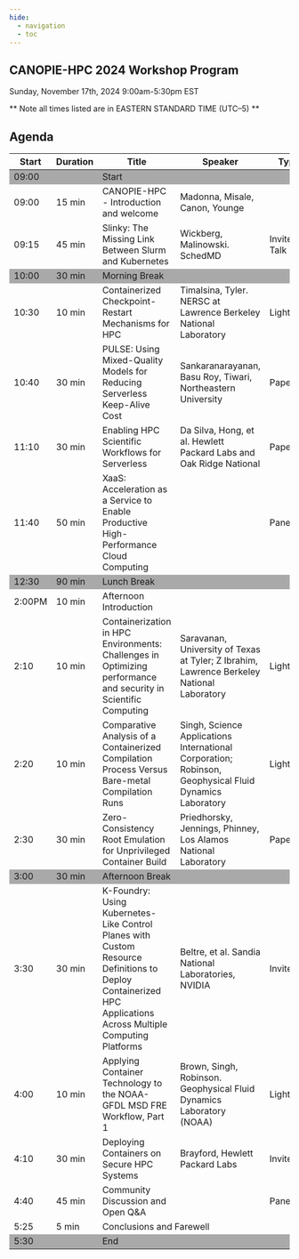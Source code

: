 ```yaml
---
hide:
  - navigation
  - toc
---
```


## CANOPIE-HPC 2024 Workshop Program
Sunday, November 17th, 2024
9:00am-5:30pm EST

** Note all times listed are in EASTERN STANDARD TIME (UTC–5) **

## Agenda

<table>
<thead>
  <tr>
    <th>Start</th>
    <th>Duration</th>
    <th>Title</th>
    <th>Speaker</th>
    <th>Type</th>
    <th>Files</th>
  </tr>
</thead>
<tbody>
    <tr style="background-color:#A9A9A9">
        <td>09:00</td>
        <td></td>
        <td colspan="4">Start</td>
    </tr>
    <tr>
        <td>09:00</td>
        <td>15 min</td>
        <td>CANOPIE-HPC - Introduction and welcome</td>
        <td>Madonna, Misale, Canon, Younge</td>
        <td></td>
        <td><a href="https://github.com/supercontainers/canopie-hpc/blob/main/docs/slides/CANOPIE-HPC-SC24-intro.pdf">slides</a></td>
    </tr>
    <tr>
        <td>09:15</td>
        <td>45 min</td>
        <td>Slinky: The Missing Link Between Slurm and Kubernetes</td>
        <td>Wickberg, Malinowski. SchedMD</td>
        <td>Invited Talk</td>
        <td><a href="https://github.com/supercontainers/canopie-hpc/blob/main/docs/slides/Slinky-CANOPIE.pdf">slides</a></td>
    </tr>
    <tr style="background-color:#A9A9A9">
        <td>10:00</td>
        <td>30 min</td>
        <td colspan="4">Morning Break</td>
    </tr>
    <tr>
        <td>10:30</td>
        <td>10 min</td>
        <td>Containerized Checkpoint-Restart Mechanisms for HPC</td>
        <td>Timalsina, Tyler. NERSC at Lawrence Berkeley National Laboratory</td>
        <td>Lightning</td>
        <td><a href="https://github.com/supercontainers/canopie-hpc/blob/main/docs/slides/ContainerizedCheckpoint-RestartMechanismsforHPC_MadanTimalsina_Nov17_24.pdf">slides</a></td>
    </tr>
    <tr>
        <td>10:40</td>
        <td>30 min</td>
        <td>PULSE: Using Mixed-Quality Models for Reducing Serverless Keep-Alive 	Cost</td>
        <td>Sankaranarayanan, Basu Roy, Tiwari,  Northeastern University</td>
        <td>Paper</td>
        <td><a href="https://conferences.computer.org/sc-wpub/pdfs/SC-W2024-6oZmigAQfgJ1GhPL0yE3pS/555400a099/555400a099.pdf">paper</a> - <a href="https://github.com/supercontainers/canopie-hpc/blob/main/docs/slides/2024_SC_Workshop_Pulse.pdf">slides</a></td>
    </tr>
    <tr>
        <td>11:10</td>
        <td>30 min</td>
        <td>Enabling HPC Scientific Workflows for Serverless</td>
        <td>Da Silva, Hong, et al. Hewlett Packard Labs and  Oak Ridge National </td>
        <td>Paper</td>
        <td><a href="https://conferences.computer.org/sc-wpub/pdfs/SC-W2024-6oZmigAQfgJ1GhPL0yE3pS/555400a110/555400a110.pdf">paper</a> - <a href="https://github.com/supercontainers/canopie-hpc/blob/main/docs/slides/Anderson_Andrei-Enabling_HPC_Scientific_Workflows_for_Serverless.pdf">slides</a></td>
    </tr>
    <tr>
        <td>11:40</td>
        <td>50 min</td>
        <td>XaaS: Acceleration as a Service to Enable Productive High-Performance Cloud Computing</td>
        <td></td>
        <td>Panel</td>
        <td></td>
    </tr>
    <tr style="background-color:#A9A9A9">
        <td>12:30</td>
        <td>90 min</td>
        <td colspan="4">Lunch Break</td>
    </tr>
    <tr>
        <td>2:00PM</td>
        <td>10 min</td>
        <td>Afternoon Introduction</td>
        <td></td>
        <td></td>
        <td></td>
    </tr>
    <tr>
        <td>2:10</td>
        <td>10 min</td>
        <td>Containerization in HPC Environments: Challenges in Optimizing performance and security in Scientific Computing</td>
        <td>Saravanan, University of Texas at Tyler; Z Ibrahim, Lawrence Berkeley National Laboratory</td>
        <td>Lightning</td>
        <td><a href="https://github.com/supercontainers/canopie-hpc/blob/main/docs/slides/CANOPIE_SC24_Vijayalakshmi.pdf">slides</a></td>
    </tr>
    <tr>
        <td>2:20</td>
        <td>10 min</td>
        <td>Comparative Analysis of a Containerized Compilation Process Versus Bare-metal Compilation Runs</td>
        <td>Singh, Science Applications International Corporation; Robinson, Geophysical Fluid Dynamics Laboratory</td>
        <td>Lightning</td>
        <td><a href="https://github.com/supercontainers/canopie-hpc/blob/main/docs/slides/Comparative-analysis-of-containerized-compilation.pdf">slides</a></td>
    </tr>
    <tr>
        <td>2:30</td>
        <td>30 min</td>
        <td>Zero-Consistency Root Emulation for Unprivileged Container Build</td>
        <td>Priedhorsky, Jennings, Phinney, Los Alamos National Laboratory</td>
        <td>Paper</td>
        <td><a href="https://conferences.computer.org/sc-wpub/pdfs/SC-W2024-6oZmigAQfgJ1GhPL0yE3pS/555400a126/555400a126.pdf">paper</a> - e-mail <a href="mailto:reidpr@lanl.gov?subject=please%20rick-roll%20me">reidpr@lanl.gov</a>for slides</td>
    </tr>
    <tr style="background-color:#A9A9A9">
        <td>3:00</td>
        <td>30 min</td>
        <td colspan="4">Afternoon Break</td>
    </tr>
    <tr>
        <td>3:30</td>
        <td>30 min</td>
        <td>K-Foundry: Using Kubernetes-Like Control Planes with Custom Resource Definitions to Deploy Containerized HPC Applications Across Multiple Computing Platforms</td>
        <td>Beltre, et al. Sandia National Laboratories, NVIDIA</td>
        <td>Invited</td>
        <td><a href="https://github.com/supercontainers/canopie-hpc/blob/main/docs/slides/K-Foundry-CANOPIE.pdf">slides</a></td>
    </tr>
    <tr>
        <td>4:00</td>
        <td>10 min</td>
        <td>Applying Container Technology to the NOAA-GFDL MSD FRE Workflow, Part 1</td>
        <td>Brown, Singh, Robinson. Geophysical Fluid Dynamics Laboratory (NOAA)</td>
        <td>Lightning</td>
        <td><a href="https://github.com/supercontainers/canopie-hpc/blob/main/docs/slides/Applying_Container_Technology_to_NOAA_GFDL_FRE_Workflow.pdf">slides</a></td>
    </tr>
    <tr>
        <td>4:10</td>
        <td>30 min</td>
        <td>Deploying Containers on Secure HPC Systems</td>
        <td>Brayford, Hewlett Packard Labs</td>
        <td>Invited</td>
        <td><a href="https://github.com/supercontainers/canopie-hpc/blob/main/docs/slides/SC24_CANOPIE_Secure_Containers.pdf">slides</a></td>
    </tr>
    <tr>
        <td>4:40</td>
        <td>45 min</td>
        <td>Community Discussion and Open Q&A</td>
        <td></td>
        <td>Panel</td>
        <td></td>
    </tr>
    <tr>
        <td>5:25</td>
        <td>5 min</td>
        <td colspan="4">Conclusions and Farewell</td>
    </tr>
    <tr style="background-color:#A9A9A9">
        <td>5:30</td>
        <td></td>
        <td colspan="4">End</td>
    </tr>
</tbody>
</table>

